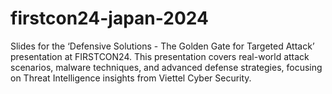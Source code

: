 # firstcon24-japan-2024
Slides for the ‘Defensive Solutions - The Golden Gate for Targeted Attack’ presentation at FIRSTCON24. This presentation covers real-world attack scenarios, malware techniques, and advanced defense strategies, focusing on Threat Intelligence insights from Viettel Cyber Security.
